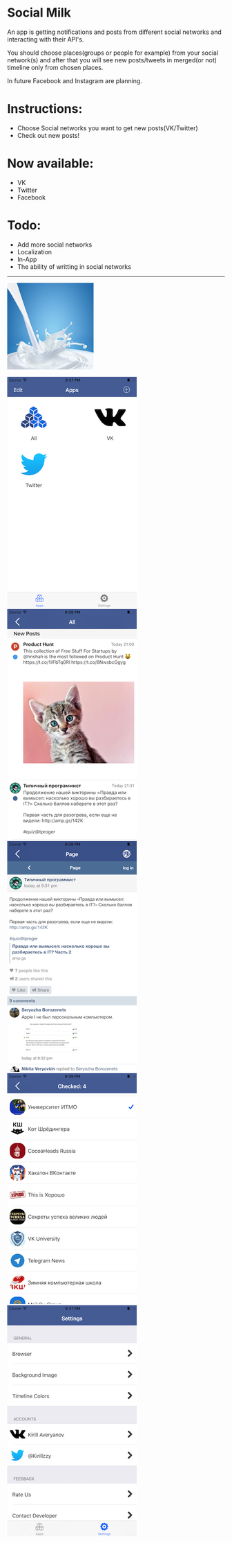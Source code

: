 # Social Milk
An app is getting notifications and posts from different social networks and interacting with their API's.

You should choose places(groups or people for example) from your social network(s) and after that you will see new posts/tweets in merged(or not) timeline only from chosen places.

In future Facebook and Instagram are planning.

# Instructions:
- Choose Social networks you want to get new posts(VK/Twitter)
- Check out new posts!

# Now available:
- VK
- Twitter
- Facebook

# Todo:
- Add more social networks
- Localization
- In-App
- The ability of writting in social networks

-------------------
![alt tag](https://github.com/Kirillzzy/socialMilk/blob/master/screenshots/millk.png)



![alt tag](https://github.com/Kirillzzy/socialMilk/blob/master/screenshots/apps.png)
![alt tag](https://github.com/Kirillzzy/socialMilk/blob/master/screenshots/allTimeline.png)
![alt tag](https://github.com/Kirillzzy/socialMilk/blob/master/screenshots/webView.png)
![alt tag](https://github.com/Kirillzzy/socialMilk/blob/master/screenshots/groupsVK.png)
![alt tag](https://github.com/Kirillzzy/socialMilk/blob/master/screenshots/settings.png)
